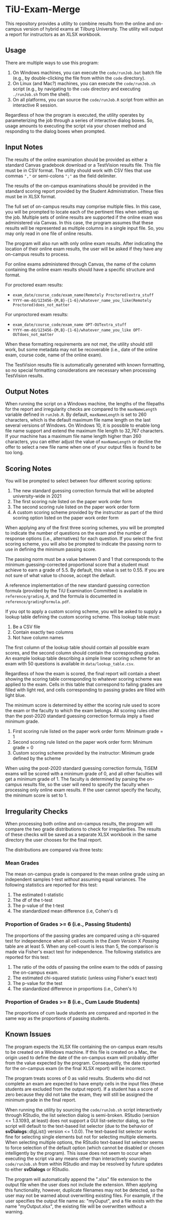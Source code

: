 # TiU-Exam-Merge

This repository provides a utility to combine results from the online and
on-campus version of hybrid exams at Tilburg University. The utility will output
a report for instructors as an XLSX workbook.

## Usage

There are multiple ways to use this program:

1. On Windows machines, you can execute the `code/runJob.bat` batch file (e.g.,
   by double-clicking the file from within the `code` directory).
1. On Linux (and Mac?) machines, you can execute the `code/runJob.sh` script
   (e.g., by navigating to the `code` directory and executing `./runJob.sh` from
   the shell).
1. On all platforms, you can source the `code/runJob.R` script from within an
   interactive R session.

Regardless of how the program is executed, the utility operates by
parameterizing the job through a series of interactive dialog boxes. So, usage
amounts to executing the script via your chosen method and responding to the
dialog boxes when prompted.

## Input Notes

The results of the online examination should be provided as either a standard
Canvas gradebook download or a TestVision results file. This file must be in CSV
format. The utility should work with CSV files that use commas `","` or
semi-colons `";"` as the field delimiter.

The results of the on-campus examinations should be provided in the standard
scoring report provided by the Student Administration. These files must be in
XLSX format.

The full set of on-campus results may comprise multiple files. In this case, you
will be prompted to locate each of the pertinent files when setting up the
job. Multiple sets of online results are supported if the online exam was
administered via Canvas. In this case, the program assumes that these results
will be represented as multiple columns in a single input file. So, you may only
read in one file of online results.

The program will also run with only online exam results. After indicating the
location of their online exam results, the user will be asked if they have any
on-campus results to process.

For online exams administered through Canvas, the name of the column containing
the online exam results should have a specific structure and format.

For proctored exam results:

- `exam_date/course_code/exam_name(Remotely Proctored)extra_stuff`
- `YYYY-mm-dd/123456-{M,B}-{1-6}/whatever_name_you_like(Remotely Proctored)does_not_matter`

For unproctored exam results:

- `exam_date/course_code/exam_name OPT-OUTextra_stuff`
- `YYYY-mm-dd/123456-{M,B}-{1-6}/whatever_name_you_like OPT-OUTdoes_not_matter`

When these formatting requirements are not met, the utility should still work,
but some metadata may not be recoverable (i.e., date of the online exam, course
code, name of the online exam).

The TestVision results file is automatically generated with known formatting, so
no special formatting considerations are necessary when processing TestVision
results.

## Output Notes

When running the script on a Windows machine, the lengths of the filepaths for
the report and irregularity checks are compared to the `maxNameLength` variable
defined in `runJob.R`. By default, `maxNameLength` is set to 260 characters,
which is the default maximum file name length on the last several versions of
Windows. On Windows 10, it is possible to enable long file name support and
extend the maximum file length to 32,767 characters. If your machine has a
maximum file name length higher than 260 characters, you can either adjust the
value of `maxNameLength` or decline the offer to select a new file name when one
of your output files is found to be too long.

## Scoring Notes

You will be prompted to select between four different scoring options:

1. The new standard guessing correction formula that will be adopted
   university-wide in 2021
1. The first scoring rule listed on the paper work order form
1. The second scoring rule listed on the paper work order form
1. A custom scoring scheme provided by the instructor as part of the third
   scoring option listed on the paper work order form

When applying any of the first three scoring schemes, you will be prompted to
indicate the number of questions on the exam and the number of response options
(i.e., alternatives) for each question. If you select the first scoring scheme,
you will also be prompted to indicate the passing norm to use in defining the
minimum passing score. 

The passing norm must be a value between 0 and 1 that corresponds to the minimum
guessing-corrected proportional score that a student must achieve to earn a
grade of 5.5. By default, this value is set to 0.55. If you are not sure of what
value to choose, accept the default.

A reference implementation of the new standard guessing correction formula
(provided by the TiU Examination Committee) is available in
`reference/grading.R`, and the formula is documented in
`reference/gradingFormula.pdf`.

If you opt to apply a custom scoring scheme, you will be asked to supply a
lookup table defining the custom scoring scheme. This lookup table must:

1. Be a CSV file
1. Contain exactly two columns
1. Not have column names

The first column of the lookup table should contain all possible exam scores,
and the second column should contain the corresponding grades. An example lookup
table describing a simple linear scoring scheme for an exam with 50 questions is
available in `data/lookup_table.csv`.

Regardless of how the exam is scored, the final report will contain a sheet
showing the scoring table corresponding to whatever scoring scheme was applied
to the exam. Cells in this table that correspond to failing grades are filled
with light red, and cells corresponding to passing grades are filled with light
blue.

The minimum score is determined by either the scoring rule used to score the
exam or the faculty to which the exam belongs. All scoring rules other than the
post-2020 standard guessing correction formula imply a fixed minimum grade. 

1. First scoring rule listed on the paper work order form: Minimum grade = 1
1. Second scoring rule listed on the paper work order form: Minimum grade = 0
1. Custom scoring scheme provided by the instructor: Minimum grade defined by
   the scheme
   
When using the post-2020 standard guessing correction formula, TiSEM exams will
be scored with a minimum grade of 0, and all other faculties will get a minimum
grade of 1. The faculty is determined by parsing the on-campus results file, so
the user will need to specify the faculty when processing only online exam
results. If the user cannot specify the faculty, the minimum score is set to 1.

## Irregularity Checks

When processing both online and on-campus results, the program will compare the
two grade distributions to check for irregularities. The results of these checks
will be saved as a separate XLSX workbook in the same directory the user chooses
for the final report.

The distributions are compared via three tests:

### Mean Grades

The mean on-campus grade is compared to the mean online grade using an
independent samples t-test *without* assuming equal variances. The following
statistics are reported for this test:

1. The estimated t-statistic
1. The df of the t-test
1. The p-value of the t-test
1. The standardized mean difference (i.e, Cohen's d)

### Proportion of Grades >= 6 (i.e., Passing Students)

The proportions of the passing grades are compared using a chi-squared test for
independence when all cell counts in the *Exam Version* X *Passing* table
are at least 5. When any cell-count is less than 5, the comparison is made via
Fisher's exact test for independence. The following statistics are reported for
this test:

1. The ratio of the odds of passing the online exam to the odds of passing the
   on-campus exam.
1. The estimated chi-squared statistic (unless using Fisher's exact test)
1. The p-value for the test
1. The standardized difference in proportions (i.e., Cohen's h)

### Proportion of Grades >= 8 (i.e., Cum Laude Students)

The proportions of cum laude students are compared and reported in the same way
as the proportions of passing students.

## Known Issues

The program expects the XLSX file containing the on-campus exam results to be
created on a Windows machine. If this file is created on a Mac, the origin used
to define the date of the on-campus exam will probably differ from the value
expected by the program. Consequently, the date reported for the on-campus exam
(in the final XLSX report) will be incorrect.

The program treats scores of 0 as valid results. Students who did not complete
an exam are expected to have empty cells in the input files (these students are
excluded from the output report). If a student has a score of zero because they
did not take the exam, they will still be assigned the minimum grade in the
final report.

When running the utility by sourcing the `code/runJob.sh` script interactively
through RStudio, the list selection dialog is semi-broken. RStudio (version <=
1.3.1093, at least) does not support a GUI list-selector dialog, so the script
will default to the text-based list selector (due to the behavior of
**svDialogs**::dlgList() version <= 1.0.0). The text-based list selector works
fine for selecting single elements but not for selecting multiple elements. When
selecting multiple options, the RStudio text-based list selector seems to force
selection of the default option (which cannot be disabled or chosen
intelligently by the program). This issue does not seem to occur when executing
the script via any means other than interactively sourcing `code/runJob.sh` from
within RStudio and may be resolved by future updates to either **svDialogs** or
RStudio.

The program will automatically append the ".xlsx" file extension to the output
file when the user does not include the extension. When applying this
functionality, however, duplicate filenames may not be detected, so the user may
not be warned about overwriting existing files. For example, if the user
specifies the output file name as: "myOuput", and a file exists with the name
"myOutput.xlsx", the existing file will be overwritten without a warning.
